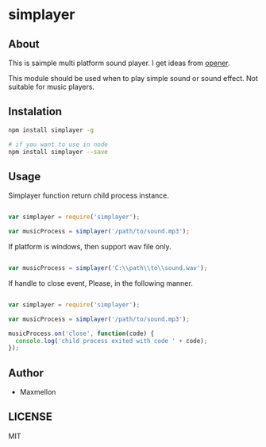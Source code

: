 # simplayer

## About

This is saimple multi platform sound player.
I get ideas from [opener](https://www.npmjs.com/package/opener).

This module should be used when to play simple sound or sound effect.
Not suitable for music players.

## Instalation

```sh
npm install simplayer -g

# if you want to use in node
npm install simplayer --save
```

## Usage

Simplayer function return child process instance.

```js

var simplayer = require('simplayer');

var musicProcess = simplayer('/path/to/sound.mp3');

```

If platform is windows, then support wav file only.

```js

var musicProcess = simplayer('C:\\path\\to\\sound.wav');

```

If handle to close event, Please, in the following manner.

```js

var simplayer = require('simplayer');

var musicProcess = simplayer('/path/to/sound.mp3');

musicProcess.on('close', function(code) {
  console.log('child process exited with code ' + code);
});

```

## Author

- Maxmellon

## LICENSE

MIT
